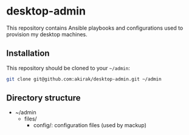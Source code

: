 desktop-admin
==================

This repository contains Ansible playbooks and configurations used to provision my desktop machines.

Installation
---------------

This repository should be cloned to your `~/admin`:

```sh
git clone git@github.com:akirak/desktop-admin.git ~/admin
```

Directory structure
------------------------

- ~/admin
  - files/
    - config/: configuration files (used by mackup)
